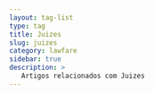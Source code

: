 ```yaml
---
layout: tag-list
type: tag
title: Juizes
slug: juizes
category: lawfare
sidebar: true
description: >
   Artigos relacionados com Juizes
---
```

